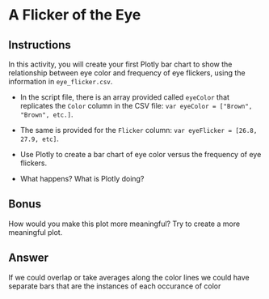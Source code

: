 # A Flicker of the Eye

## Instructions

In this activity, you will create your first Plotly bar chart to show the relationship between eye color and frequency of eye flickers, using the information in `eye_flicker.csv`.

* In the script file, there is an array provided called `eyeColor` that replicates the `Color` column in the CSV file: `var eyeColor = ["Brown", "Brown", etc.]`.

* The same is provided for the `Flicker` column: `var eyeFlicker = [26.8, 27.9, etc]`.

* Use Plotly to create a bar chart of eye color versus the frequency of eye flickers.

* What happens? What is Plotly doing?

## Bonus

How would you make this plot more meaningful? Try to create a more meaningful plot.

## Answer

If we could overlap or take averages along the color lines we could have separate bars that 
are the instances of each occurance of color